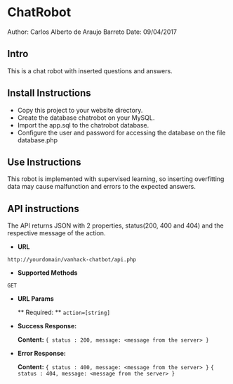 # ChatRobot

Author: Carlos Alberto de Araujo Barreto
Date: 09/04/2017

## Intro

This is a chat robot with inserted questions and answers.

## Install Instructions

- Copy this project to your website directory.
- Create the database chatrobot on your MySQL.
- Import the app.sql to the chatrobot database.
- Configure the user and password for accessing the database on the file database.php

## Use Instructions

This robot is implemented with supervised learning, so inserting overfitting data may cause
malfunction and errors to the expected answers.

## API instructions

The API returns JSON with 2 properties, status(200, 400 and 404) and the respective message of the action.

* **URL** 

`http://yourdomain/vanhack-chatbot/api.php`

* **Supported Methods** 

`GET`

* **URL Params** 

  ** Required: **
	`action=[string]`
	
* **Success Response:**

	**Content:** `{ status : 200, message: <message from the server> }`

* **Error Response:**

	**Content:** `{ status : 400, message: <message from the server> }`
							 `{ status : 404, message: <message from the server> }`


